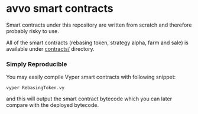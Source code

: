 # avvo smart contracts

Smart contracts under this repository are written from scratch and therefore probably risky to use.

All of the smart contracts (rebasing token, strategy alpha, farm and sale) is available under [contracts/](contracts/) directory.

### Simply Reproducible

You may easily compile Vyper smart contracts with following snippet:
```
vyper RebasingToken.vy
```
and this will output the smart contract bytecode which you can later compare with the deployed bytecode.